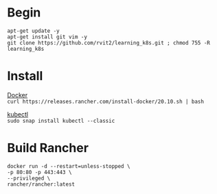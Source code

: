 # Begin 
    apt-get update -y
    apt-get install git vim -y
    git clone https://github.com/rvit2/learning_k8s.git ; chmod 755 -R learning_k8s

# Install
[Docker](https://rancher.com/docs/rancher/v2.5/en/installation/requirements/installing-docker/)  
    `curl https://releases.rancher.com/install-docker/20.10.sh | bash`
    
[kubectl](https://github.com/rvit2/learning_k8s/blob/main/scripts/install_kubectl.sh)  
    `sudo snap install kubectl --classic`

# Build Rancher
    docker run -d --restart=unless-stopped \
    -p 80:80 -p 443:443 \
    --privileged \
    rancher/rancher:latest
